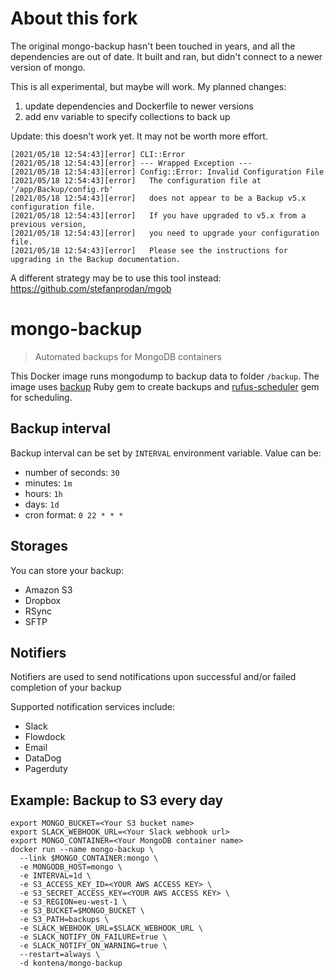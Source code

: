 # About this fork

The original mongo-backup hasn't been touched in years, and all the
dependencies are out of date. It built and ran, but didn't connect to a
newer version of mongo.

This is all experimental, but maybe will work. My planned changes:

1. update dependencies and Dockerfile to newer versions
2. add env variable to specify collections to back up

Update: this doesn't work yet. It may not be worth more effort.

```
[2021/05/18 12:54:43][error] CLI::Error
[2021/05/18 12:54:43][error] --- Wrapped Exception ---
[2021/05/18 12:54:43][error] Config::Error: Invalid Configuration File
[2021/05/18 12:54:43][error]   The configuration file at '/app/Backup/config.rb'
[2021/05/18 12:54:43][error]   does not appear to be a Backup v5.x configuration file.
[2021/05/18 12:54:43][error]   If you have upgraded to v5.x from a previous version,
[2021/05/18 12:54:43][error]   you need to upgrade your configuration file.
[2021/05/18 12:54:43][error]   Please see the instructions for upgrading in the Backup documentation.
```

A different strategy may be to use this tool instead: https://github.com/stefanprodan/mgob

# mongo-backup
>Automated backups for MongoDB containers

This Docker image runs mongodump to backup data to folder `/backup`. The image uses [backup](http://backup.github.io/backup/v4/) Ruby gem to create backups and [rufus-scheduler](https://github.com/jmettraux/rufus-scheduler) gem for scheduling.

## Backup interval
Backup interval can be set by `INTERVAL` environment variable. Value can be:
* number of seconds: `30`
* minutes: `1m`
* hours: `1h`
* days: `1d`
* cron format: `0 22 * * *`

## Storages

You can store your backup:

* Amazon S3
* Dropbox
* RSync
* SFTP

## Notifiers
Notifiers are used to send notifications upon successful and/or failed completion of your backup

Supported notification services include:

* Slack
* Flowdock
* Email
* DataDog
* Pagerduty

## Example: Backup to S3 every day

```
export MONGO_BUCKET=<Your S3 bucket name>
export SLACK_WEBHOOK_URL=<Your Slack webhook url>
export MONGO_CONTAINER=<Your MongoDB container name>
docker run --name mongo-backup \
  --link $MONGO_CONTAINER:mongo \
  -e MONGODB_HOST=mongo \
  -e INTERVAL=1d \
  -e S3_ACCESS_KEY_ID=<YOUR AWS ACCESS KEY> \
  -e S3_SECRET_ACCESS_KEY=<YOUR AWS ACCESS KEY> \
  -e S3_REGION=eu-west-1 \
  -e S3_BUCKET=$MONGO_BUCKET \
  -e S3_PATH=backups \
  -e SLACK_WEBHOOK_URL=$SLACK_WEBHOOK_URL \
  -e SLACK_NOTIFY_ON_FAILURE=true \
  -e SLACK_NOTIFY_ON_WARNING=true \
  --restart=always \
  -d kontena/mongo-backup
```
